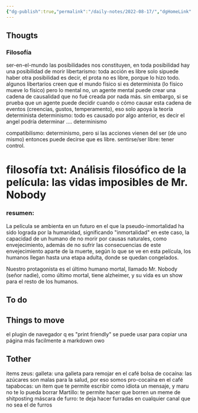 ```yaml
---
{"dg-publish":true,"permalink":"/daily-notes/2022-08-17/","dgHomeLink":true,"dgPassFrontmatter":false}
---
```


## Thougts

### Filosofía
 ser-en-el-mundo
 las posibilidades nos constituyen, en toda posibilidad hay una posibilidad de morir
libertarismo:
toda acción es libre solo sipuede haber otra posibilidad
es decir, el prota no es libre, porque lo hizo todo.
	algunos libertarios creen que el mundo físico si es determinista (lo físico mueve lo físico) pero lo mental no, un agente mental puede crear una cadena de causalidad que no fué creada por nada más.
	sin embargo, si se prueba que un agente puede decidir cuando o cómo causar esta cadena de eventos (creencias, gustos, temperamento), eso solo apoya la teoría determinista
determinismo: todo es causado por algo anterior, es decir el angel podría determinar .... determinismo    

compatibilismo: determinismo, pero si las acciones vienen del ser (de uno mismo) entonces puede decirse que es libre. sentirse/ser libre: tener control.


# filosofía txt: Análisis filosófico de la película: las vidas imposibles de Mr. Nobody

### resumen: 
La película se ambienta en un futuro en el que la pseudo-inmortalidad ha sido lograda por la humanidad, significando "inmortalidad"  en este caso, la capacidad de un humano de no morir por causas naturales, como envejecimiento, además de no sufrir las consecuencias de este envejecimiento aparte de la muerte, según lo que se ve en esta película, los humanos llegan hasta una etapa adulta, donde se quedan congelados. 

Nuestro protagonista es el último humano mortal, llamado Mr. Nobody (señor nadie), como último mortal, tiene alzheimer, y su vida es un show para el resto de los humanos.

## To do



## Things to move

el plugin de navegador q es "print friendly" se puede usar para copiar una página más facilmente a markdown owo
## Tother
 items zeus:
galleta: una galleta para remojar en el café
bolsa de cocaína: las azúcares son malas para la salud, por eso somos pro-cocaína en el café
tapabocas: un item que te permite escribir como idiota un mensaje, y maru no te lo pueda borrar
Martillo: te permite hacer que borren un meme de shitposting 
máscara de furro: te deja hacer furradas en cualquier canal que no sea el de furros



